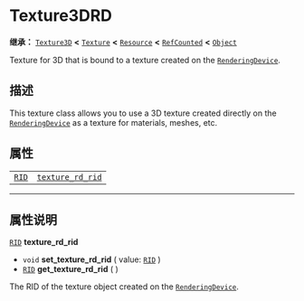 <!-- ⚠ 请勿编辑本文件 ⚠ -->
<!-- 本文档使用脚本从 WeDot 引擎源码仓库生成。 -->
<!-- 生成脚本：https://github.com/WeDot-Engine/WeDot/tree/4.3/doc/tools/make_md.py； -->
<!-- 原文件：https://github.com/WeDot-Engine/WeDot/tree/4.3/doc/classes/Texture3DRD.xml。 -->

<div id="_class_texture3drd"></div>

# Texture3DRD

**继承：** [`Texture3D`](class_texture3d.md) **<** [`Texture`](class_texture.md) **<** [`Resource`](class_resource.md) **<** [`RefCounted`](class_refcounted.md) **<** [`Object`](class_object.md)

Texture for 3D that is bound to a texture created on the [`RenderingDevice`](class_renderingdevice.md).

## 描述

This texture class allows you to use a 3D texture created directly on the [`RenderingDevice`](class_renderingdevice.md) as a texture for materials, meshes, etc.

## 属性

|||
|:-:|:--|
| [`RID`](class_rid.md) | [`texture_rd_rid`](#class_texture3drd_property_texture_rd_rid) |

<!-- rst-class:: classref-section-separator -->

---

## 属性说明

<div id="_class_texture3drd_property_texture_rd_rid"></div>

[`RID`](class_rid.md) **texture_rd_rid** <div id="class_texture3drd_property_texture_rd_rid"></div>

- `void` **set_texture_rd_rid** ( value: [`RID`](class_rid.md) )
- [`RID`](class_rid.md) **get_texture_rd_rid** ( )

The RID of the texture object created on the [`RenderingDevice`](class_renderingdevice.md).

[^virtual]: 本方法通常需要用户覆盖才能生效。
[^const]: 本方法无副作用，不会修改该实例的任何成员变量。
[^vararg]: 本方法除了能接受在此处描述的参数外，还能够继续接受任意数量的参数。
[^constructor]: 本方法用于构造某个类型。
[^static]: 调用本方法无需实例，可直接使用类名进行调用。
[^operator]: 本方法描述的是使用本类型作为左操作数的有效运算符。
[^bitfield]: 这个值是由下列位标志构成位掩码的整数。
[^void]: 无返回值。
